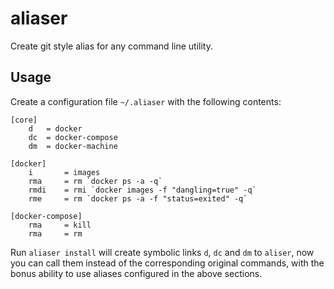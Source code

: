 # aliaser
Create git style alias for any command line utility.

## Usage

Create a configuration file `~/.aliaser` with the following contents:

```
[core]
    d   = docker
    dc  = docker-compose
    dm  = docker-machine

[docker]
    i       = images
    rma     = rm `docker ps -a -q`
    rmdi    = rmi `docker images -f "dangling=true" -q`
    rme     = rm `docker ps -a -f "status=exited" -q`

[docker-compose]
    rma     = kill
    rma     = rm
```

Run `aliaser install` will create symbolic links `d`, `dc` and `dm` to
`aliser`, now you can call them instead of the corresponding original commands,
with the bonus ability to use aliases configured in the above sections.
